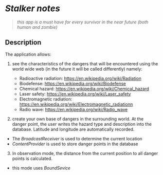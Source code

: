 # ***Stalker notes***
>*this app is a must have for every survivor in the near future (both human and zombie)*
## **Description**
The application allows:
1. see the characteristics of the dangers that will be encountered using the world wide web
(in the future it will be called differently) namely:
   * Radioactive radiation: https://en.wikipedia.org/wiki/Radiation
   * Biodefense: https://en.wikipedia.org/wiki/Biodefense
   * Chemical hazard: https://en.wikipedia.org/wiki/Chemical_hazard
   * Laser safety: https://en.wikipedia.org/wiki/Laser_safety
   * Electromagnetic radiation: https://en.wikipedia.org/wiki/Electromagnetic_radiationn
   * Radio wave: https://en.wikipedia.org/wiki/Radio_wave
     
2. create your own base of dangers in the surrounding world.
At the danger point, the user writes the hazard type and description into the database. Latitude and longitude are automatically recorded. 
 + The *BroadcastReceiver* is used to determine the current location
 + *ContentProvider* is used to store danger points in the database
3. In observation mode, the distance from the current position to all danger points is calculated.
+ this mode uses *BoundSevice*
